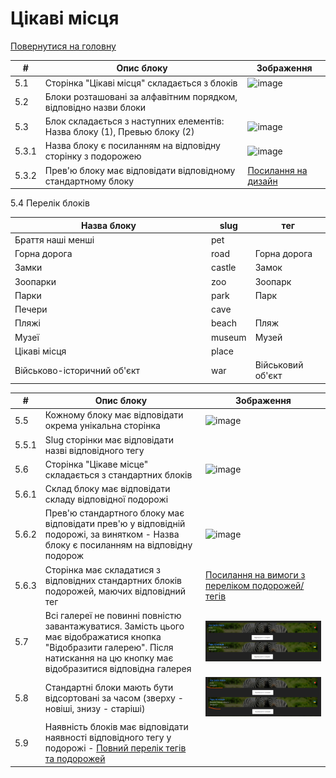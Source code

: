 # Цікаві місця

[Повернутися на головну](../Requirements/Requirements.md)

<table data-full-width="true"><thead><tr><th>#</th><th>Опис блоку</th><th>Зображення</th></tr></thead><tbody><tr><td>5.1</td><td>Сторінка "Цікаві місця" складається з блоків</td><td><img src="https://github.com/scholokov/long-travel-2/assets/22824947/f8368f09-e62f-40e2-b1a6-92e75c902fca" alt="image"></td></tr><tr><td>5.2</td><td>Блоки розташовані за алфавітним порядком, відповідно назви блоки</td><td></td></tr><tr><td>5.3</td><td>Блок складається з наступних елементів: Назва блоку (1), Превью блоку (2)</td><td><img src="https://github.com/scholokov/long-travel-2/assets/22824947/1e47bf62-1b1c-45b8-bc2c-316fd82a26ed" alt="image"></td></tr><tr><td>5.3.1</td><td>Назва блоку є посиланням на відповідну сторінку з подорожею</td><td><img src="https://github.com/scholokov/long-travel-2/assets/22824947/dfef70bc-570e-4cba-9457-5054dd261dbf" alt="image"></td></tr><tr><td>5.3.2</td><td>Прев'ю блоку має відповідати відповідному стандартному блоку</td><td><a href="https://www.figma.com/file/mh7iDnG6ec7yiC0SCGad7L/Long-Travel?type=design&#x26;node-id=986-6&#x26;mode=design&#x26;t=0shjHX2jtlVOWFi1-0">Посилання на дизайн</a></td></tr></tbody></table>

5.4 Перелік блоків

<table data-full-width="true"><thead><tr><th width="300">Назва блоку</th><th>slug</th><th>тег</th></tr></thead><tbody><tr><td>Браття наші менші</td><td>pet</td><td></td></tr><tr><td>Горна дорога</td><td>road</td><td>Горна дорога</td></tr><tr><td>Замки</td><td>castle</td><td>Замок</td></tr><tr><td>Зоопарки</td><td>zoo</td><td>Зоопарк</td></tr><tr><td>Парки</td><td>park</td><td>Парк</td></tr><tr><td>Печери</td><td>cave</td><td></td></tr><tr><td>Пляжі</td><td>beach</td><td>Пляж</td></tr><tr><td>Музеї</td><td>museum</td><td>Музей</td></tr><tr><td>Цікаві місця</td><td>place</td><td></td></tr><tr><td>Військово-історичний об'єкт</td><td>war</td><td>Військовий об'єкт</td></tr></tbody></table>

<table data-full-width="true"><thead><tr><th>#</th><th>Опис блоку</th><th>Зображення</th></tr></thead><tbody><tr><td>5.5</td><td>Кожному блоку має відповідати окрема унікальна сторінка</td><td><img src="https://github.com/scholokov/long-travel-2/assets/22824947/3a4ea7bf-4e6b-431d-a31d-a38557c93528" alt="image"></td></tr><tr><td>5.5.1</td><td>Slug сторінки має відповідати назві відповідного тегу</td><td></td></tr><tr><td>5.6</td><td>Сторінка "Цікаве місце" складається з стандартних блоків</td><td><img src="https://github.com/scholokov/long-travel-2/assets/22824947/fa227aa0-e993-40d6-b523-4289423a14cd" alt="image"></td></tr><tr><td>5.6.1</td><td>Склад блоку має відповідати складу відповідної подорожі</td><td></td></tr><tr><td>5.6.2</td><td>Прев'ю стандартного блоку має відповідати прев'ю у відповідній подорожі, за винятком - Назва блоку є посиланням на відповідну подорож</td><td><img src="https://github.com/scholokov/long-travel-2/assets/22824947/534a2cd4-38ba-475f-9139-9cc0be9393b8" alt="image"></td></tr><tr><td>5.6.3</td><td>Сторінка має складатися з відповідних стандартних блоків подорожей, маючих відповідний тег</td><td><a href="https://github.com/scholokov/long-travel-2/wiki/3.1-%D0%9F%D0%BE%D0%B4%D0%BE%D1%80%D0%BE%D0%B6%D1%96.-%D0%9F%D0%B5%D1%80%D0%B5%D0%BB%D1%96%D0%BA">Посилання на вимоги з переліком подорожей/тегів</a></td></tr><tr><td>5.7</td><td>Всі галереї не повинні повністю завантажуватися. Замість цього має відображатися кнопка "Відобразити галерею". Після натискання на цю кнопку має відобразитися відповідна галерея</td><td><img src="../.gitbook/assets/image (1).png" alt=""></td></tr><tr><td>5.8</td><td>Стандартні блоки мають бути відсортовані за часом (зверху - новіші, знизу - старіші)</td><td><img src="../.gitbook/assets/image (2).png" alt=""></td></tr><tr><td>5.9</td><td>Наявність блоків має відповідати наявності відповідного тегу у подорожі - <a href="4.travel/travels-list-1.md">Повний перелік тегів та подорожей</a></td><td></td></tr></tbody></table>
